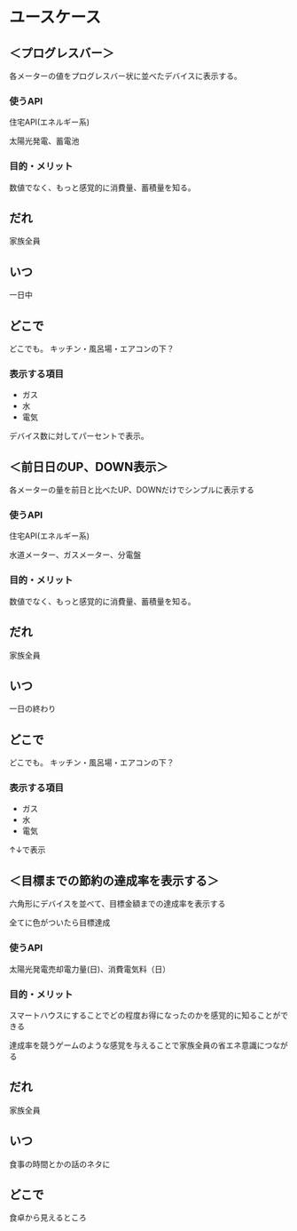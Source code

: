# ユースケース
## ＜プログレスバー＞
各メーターの値をプログレスバー状に並べたデバイスに表示する。

### 使うAPI
住宅API(エネルギー系)

太陽光発電、蓄電池
### 目的・メリット
数値でなく、もっと感覚的に消費量、蓄積量を知る。

## だれ
家族全員

## いつ
一日中

## どこで
どこでも。
キッチン・風呂場・エアコンの下？



### 表示する項目
- ガス
- 水
- 電気

デバイス数に対してパーセントで表示。

## ＜前日日のUP、DOWN表示＞
各メーターの量を前日と比べたUP、DOWNだけでシンプルに表示する

### 使うAPI
住宅API(エネルギー系)

水道メーター、ガスメーター、分電盤
### 目的・メリット
数値でなく、もっと感覚的に消費量、蓄積量を知る。

## だれ
家族全員

## いつ
一日の終わり

## どこで
どこでも。
キッチン・風呂場・エアコンの下？



### 表示する項目
- ガス
- 水
- 電気

↑↓で表示


## ＜目標までの節約の達成率を表示する＞
六角形にデバイスを並べて、目標金額までの達成率を表示する

全てに色がついたら目標達成

### 使うAPI
太陽光発電売却電力量(日)、消費電気料（日）

### 目的・メリット
スマートハウスにすることでどの程度お得になったのかを感覚的に知ることができる

達成率を競うゲームのような感覚を与えることで家族全員の省エネ意識につながる
## だれ
家族全員

## いつ
食事の時間とかの話のネタに

## どこで
食卓から見えるところ
